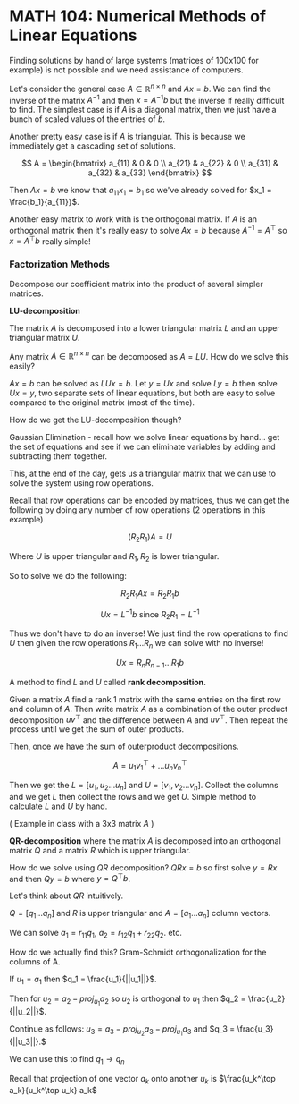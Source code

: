 # MATH 104: Numerical Methods of Linear Equations

Finding solutions by hand of large systems (matrices of 100x100 for example) is not possible and we need assistance of computers. 

Let's consider the general case $A \in \mathbb R^{n\times n}$ and $Ax = b$. We can find the inverse of the matrix $A^{-1}$ and then $x = A^{-1}b$ but the inverse if really difficult to find. The simplest case is if $A$ is a diagonal matrix, then we just have a bunch of scaled values of the entries of $b$.

Another pretty easy case is if $A$ is triangular. This is because we immediately get a cascading set of solutions.

$$
A = \begin{bmatrix} a_{11} & 0 & 0 \\ a_{21} & a_{22} & 0 \\ a_{31} & a_{32} & a_{33} \end{bmatrix}
$$

Then $Ax = b$ we know that $a_{11}x_1 = b_1$ so we've already solved for $x_1 = \frac{b_1}{a_{11}}$.

Another easy matrix to work with is the orthogonal matrix. If $A$ is an orthogonal matrix then it's really easy to solve $Ax = b$ because $A^{-1} = A^\top$ so $x = A^\top b$ really simple!

### Factorization Methods

Decompose our coefficient matrix into the product of several simpler matrices.

**LU-decomposition** 

The matrix $A$ is decomposed into a lower triangular matrix $L$ and an upper triangular matrix $U$.

Any matrix $A \in \mathbb R^{n \times n}$ can be decomposed as $A = LU$. How do we solve this easily?

$Ax = b$ can be solved as $LUx = b$. Let $y = Ux$ and solve $Ly = b$ then solve $Ux = y$, two separate sets of linear equations, but both are easy to solve compared to the original matrix (most of the time).

How do we get the LU-decomposition though?

Gaussian Elimination - recall how we solve linear equations by hand... get the set of equations and see if we can eliminate variables by adding and subtracting them together.

This, at the end of the day, gets us a triangular matrix that we can use to solve the system using row operations.

Recall that row operations can be encoded by matrices, thus we can get the following by doing any number of row operations (2 operations in this example)

$$
(R_2 R_1) A = U
$$

Where $U$ is upper triangular and $R_1, R_2$ is lower triangular. 

So to solve we do the following:

$$
R_2 R_1 A x = R_2 R_1 b
$$

$$
Ux = L^{-1}b \text{ since } R_2 R_1 = L^{-1}
$$

Thus we don't have to do an inverse! We just find the row operations to find $U$ then given the row operations $R_1 \dots R_n$ we can solve with no inverse!

$$
Ux = R_nR_{n-1} \dots R_1b
$$

A method to find $L$ and $U$ called **rank decomposition.**

Given a matrix $A$ find a rank 1 matrix with the same entries on the first row and column of $A$. Then write matrix $A$ as a combination of the outer product decomposition $uv^\top$ and the difference between $A$ and $uv^\top$. Then repeat the process until we get the sum of outer products.

Then, once we have the sum of outerproduct decompositions.

$$
A = u_1v_1^\top + \dots u_n v_n^\top
$$

Then we get the $L=[u_1, u_2 \dots u_n]$ and $U=[v_1, v_2 \dots v_n]$. Collect the columns and we get $L$ then collect the rows and we get $U$. Simple method to calculate $L$ and $U$ by hand.

( Example in class with a 3x3 matrix $A$ )



**QR-decomposition** where the matrix $A$ is decomposed into an orthogonal matrix $Q$ and a matrix $R$ which is upper triangular.

How do we solve using $QR$ decomposition? $QRx = b$ so first solve $y = Rx$ and then $Qy = b$ where $y = Q^\top b$.

Let's think about $QR$ intuitively.

$Q = [q_1 \dots q_n]$ and $R$ is upper triangular and $A = [a_1 \dots a_n]$ column vectors.

We can solve $a_1 = r_{11} q_1$, $a_2 = r_{12}q_1 + r_{22}q_2$. etc.

How do we actually find this? Gram-Schmidt orthogonalization for the columns of A.

If $u_1 = a_1$ then $q_1 = \frac{u_1}{||u_1||}$.

Then for $u_2 = a_2 - proj_{u_1}a_2$ so $u_2$ is orthogonal to $u_1$ then $q_2 = \frac{u_2}{||u_2||}$.

Continue as follows: $u_3 = a_3 - proj_{u_2} a_3 - proj_{u_1} a_3$ and $q_3 = \frac{u_3}{||u_3||}.$

We can use this to find $q_1 \to q_n$

Recall that projection of one vector $a_k$ onto another $u_k$ is $\frac{u_k^\top a_k}{u_k^\top u_k} a_k$
